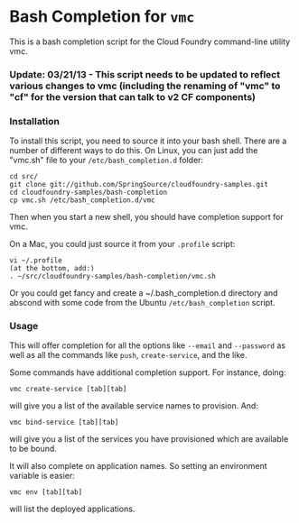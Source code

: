 # Bash Completion for `vmc`

This is a bash completion script for the Cloud Foundry command-line utility vmc.

### Update: 03/21/13 - This script needs to be updated to reflect various changes to vmc (including the renaming of "vmc" to "cf" for the version that can talk to v2 CF components)

### Installation

To install this script, you need to source it into your bash shell. There are a 
number of different ways to do this. On Linux, you can just add the "vmc.sh" file 
to your `/etc/bash_completion.d` folder:

    cd src/
    git clone git://github.com/SpringSource/cloudfoundry-samples.git
    cd cloudfoundry-samples/bash-completion
    cp vmc.sh /etc/bash_completion.d/vmc

Then when you start a new shell, you should have completion support for vmc.

On a Mac, you could just source it from your `.profile` script:

    vi ~/.profile
    (at the bottom, add:)
    . ~/src/cloudfoundry-samples/bash-completion/vmc.sh

Or you could get fancy and create a ~/.bash_completion.d directory and abscond with 
some code from the Ubuntu `/etc/bash_completion` script.

### Usage

This will offer completion for all the options like `--email` and `--password` as 
well as all the commands like `push`, `create-service`, and the like.

Some commands have additional completion support. For instance, doing:

    vmc create-service [tab][tab]

will give you a list of the available service names to provision. And:

    vmc bind-service [tab][tab]

will give you a list of the services you have provisioned which are available to be 
bound.

It will also complete on application names. So setting an environment variable is easier:

    vmc env [tab][tab]

will list the deployed applications.
